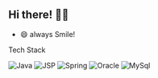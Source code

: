 ## Hi there! 🖐🏻

- 😄 always Smile!

<div>
  <p>Tech Stack</p>
   <img alt="Java" src ="https://img.shields.io/badge/Java-007396.svg?&style=flat&logo=Java&logoColor=white"/>
   <img alt="JSP" src ="https://img.shields.io/badge/JSP-F86001.svg?&style=flat&logo=Java&logoColor=white"/>
   <img alt="Spring" src ="https://img.shields.io/badge/Spring-6DB33F.svg?&style=flat&logo=Spring&logoColor=white"/>
   <img alt="Oracle" src ="https://img.shields.io/badge/Oracle-F80000.svg?&style=flat&logo=Oracle&logoColor=white"/>
   <img alt="MySql" src ="https://img.shields.io/badge/MySql-4479A1.svg?&style=flat&logo=MySql&logoColor=white"/
   <img alt="Mybatis" src ="https://img.shields.io/badge/Mybatis-1F4056.svg&style=flat&logo=Mybatis&logoColor=white"/>
</div>
